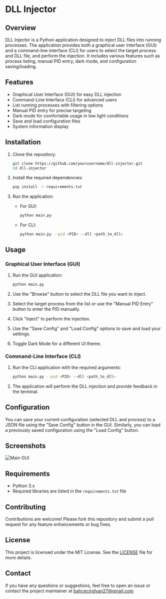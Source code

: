 # DLL Injector

## Overview

DLL Injector is a Python application designed to inject DLL files into running processes. The application provides both a graphical user interface (GUI) and a command-line interface (CLI) for users to select the target process and DLL file, and perform the injection. It includes various features such as process listing, manual PID entry, dark mode, and configuration saving/loading.

## Features

- Graphical User Interface (GUI) for easy DLL injection
- Command-Line Interface (CLI) for advanced users
- List running processes with filtering options
- Manual PID entry for precise targeting
- Dark mode for comfortable usage in low light conditions
- Save and load configuration files
- System information display

## Installation

1. Clone the repository:
    ```sh
    git clone https://github.com/yourusername/dll-injector.git
    cd dll-injector
    ```

2. Install the required dependencies:
    ```sh
    pip install -r requirements.txt
    ```

3. Run the application:
    - For GUI:
      ```sh
      python main.py
      ```
    - For CLI:
      ```sh
      python main.py --pid <PID> --dll <path_to_dll>
      ```

## Usage

### Graphical User Interface (GUI)

1. Run the GUI application:
    ```sh
    python main.py
    ```

2. Use the "Browse" button to select the DLL file you want to inject.

3. Select the target process from the list or use the "Manual PID Entry" button to enter the PID manually.

4. Click "Inject" to perform the injection.

5. Use the "Save Config" and "Load Config" options to save and load your settings.

6. Toggle Dark Mode for a different UI theme.

### Command-Line Interface (CLI)

1. Run the CLI application with the required arguments:
    ```sh
    python main.py --pid <PID> --dll <path_to_dll>
    ```

2. The application will perform the DLL injection and provide feedback in the terminal.

## Configuration

You can save your current configuration (selected DLL and process) to a JSON file using the "Save Config" button in the GUI. Similarly, you can load a previously saved configuration using the "Load Config" button.

## Screenshots

![Main GUI](https://hizliresim.com/h0lfz5g)

## Requirements

- Python 3.x
- Required libraries are listed in the `requirements.txt` file

## Contributing

Contributions are welcome! Please fork this repository and submit a pull request for any feature enhancements or bug fixes.

## License

This project is licensed under the MIT License. See the [LICENSE](LICENSE) file for more details.

## Contact

If you have any questions or suggestions, feel free to open an issue or contact the project maintainer at bahceciridvan27@gmail.com
